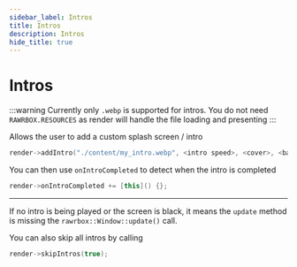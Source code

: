 ```yaml
---
sidebar_label: Intros
title: Intros
description: Intros
hide_title: true
---
```


# Intros

:::warning
Currently only `.webp` is supported for intros. You do not need `RAWRBOX.RESOURCES` as render will handle the file loading and presenting
:::

Allows the user to add a custom splash screen / intro

```cpp
render->addIntro("./content/my_intro.webp", <intro speed>, <cover>, <background color>);
```

You can then use `onIntroCompleted` to detect when the intro is completed

```cpp
render->onIntroCompleted += [this]() {};
```

---

If no intro is being played or the screen is black, it means the `update` method is missing the `rawrbox::Window::update()` call.

You can also skip all intros by calling

```cpp
render->skipIntros(true);
```
